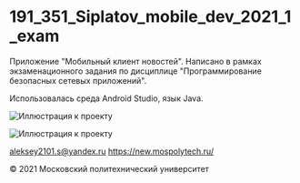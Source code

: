 # 191_351_Siplatov_mobile_dev_2021_1_exam

Приложение "Мобильный клиент новостей".
Написано в рамках экзаменационного задания по дисциплице "Программирование безопасных сетевых приложений".

Использовалась среда Android Studio, язык Java.

![Иллюстрация к проекту](https://github.com/aleksey2101/191_351_siplatov_mobdev_exam/tree/main/app/1.jpg)


![Иллюстрация к проекту](https://github.com/aleksey2101/191_351_siplatov_mobdev_exam/tree/main/app/1.jpg)

aleksey2101.s@yandex.ru https://new.mospolytech.ru/

© 2021 Московский политехнический университет